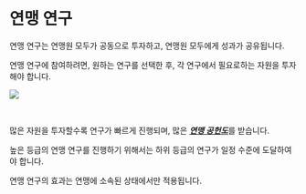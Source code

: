# 연맹 연구

 연맹 연구는 연맹원 모두가 공동으로 투자하고, 연맹원 모두에게 성과가 공유됩니다.

연맹 연구에 참여하려면, 원하는 연구를 선택한 후, 각 연구에서 필요로하는 자원을 투자해야 합니다.

![](http://d3bbxo4nelobc3.cloudfront.net/html/img/help/602_001fedresearch.jpg)

<br>

 많은 자원을 투자할수록 연구가 빠르게 진행되며, 많은 [***<u>연맹 공헌도</u>***](kor/607fedcontribution#연맹-공헌도)를 받습니다.

높은 등급의 연맹 연구를 진행하기 위해서는 하위 등급의 연구가 일정 수준에 도달하여야 합니다.

연맹 연구의 효과는 연맹에 소속된 상태에서만 적용됩니다.